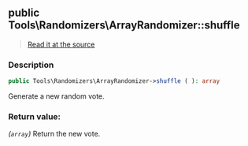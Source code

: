 ## public Tools\Randomizers\ArrayRandomizer::shuffle

> [Read it at the source](https://github.com/julien-boudry/Condorcet/blob/master/src/Tools/Randomizers/ArrayRandomizer.php#L75)

### Description    

```php
public Tools\Randomizers\ArrayRandomizer->shuffle ( ): array
```

Generate a new random vote.
    

### Return value:   

*(`array`)* Return the new vote.

